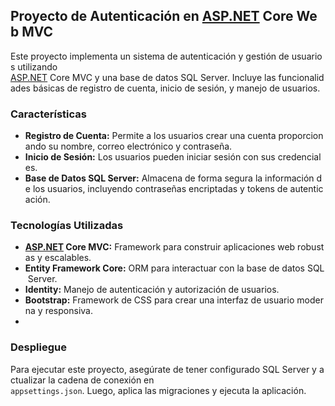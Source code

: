 ## Proyecto de Autenticación en [ASP.NET](https://asp.net/) Core Web MVC

Este proyecto implementa un sistema de autenticación y gestión de usuarios utilizando
[ASP.NET](https://asp.net/) Core MVC y una base de datos SQL Server. Incluye las funcionalidades básicas de registro de cuenta, inicio de sesión, y
manejo de usuarios.

### Características

- **Registro de Cuenta:** Permite a los usuarios crear una cuenta proporcionando su nombre, correo electrónico y contraseña.
- **Inicio de Sesión:** Los usuarios pueden iniciar sesión con sus credenciales.
- **Base de Datos SQL Server:** Almacena de forma segura la información de los usuarios, incluyendo contraseñas encriptadas y tokens de autenticación.

### Tecnologías Utilizadas

- **[ASP.NET](https://asp.net/) Core MVC:** Framework para construir aplicaciones web robustas y escalables.
- **Entity Framework Core:** ORM para interactuar con la base de datos SQL Server.
- **Identity:** Manejo de autenticación y autorización de usuarios.
- **Bootstrap:** Framework de CSS para crear una interfaz de usuario moderna y responsiva.
- 
### Despliegue

Para ejecutar este proyecto, asegúrate de tener configurado SQL Server y actualizar la cadena de conexión en
`appsettings.json`. Luego, aplica las migraciones y ejecuta la aplicación.

